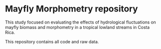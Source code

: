 # Mayfly Morphometry repository

This study focused on evaluating the effects of hydrological fluctuations on mayfly biomass and morphometry in a tropical lowland streams in Costa Rica.  

This repository contains all code and raw data.   
